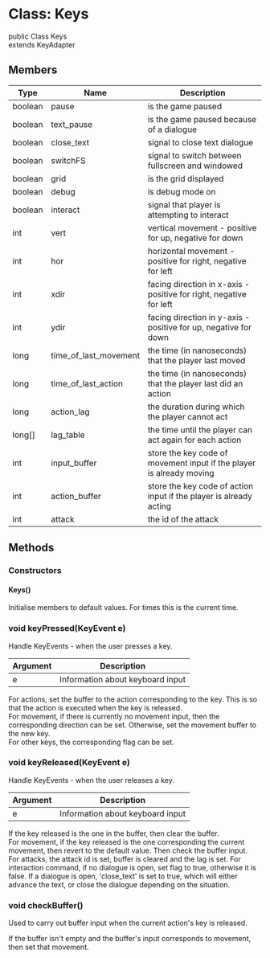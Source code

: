 


<h1>Class: Keys</h1>

public Class Keys  
extends KeyAdapter
<h2>Members</h2>

 Type | Name | Description
------|------|-------------
boolean |pause |is the game paused
boolean |text_pause |is the game paused because of a dialogue
boolean |close_text |signal to close text dialogue
boolean |switchFS |signal to switch between fullscreen and windowed
boolean |grid |is the grid displayed
boolean |debug |is debug mode on
boolean |interact |signal that player is attempting to interact
int |vert |vertical movement - positive for up, negative for down
int |hor |horizontal movement - positive for right, negative for left
int |xdir |facing direction in x-axis - positive for right, negative for left
int |ydir |facing direction in y-axis - positive for up, negative for down
long |time_of_last_movement |the time (in nanoseconds) that the player last moved
long |time_of_last_action |the time (in nanoseconds) that the player last did an action
long |action_lag |the duration during which the player cannot act
long[] |lag_table |the time until the player can act again for each action
int |input_buffer |store the key code of movement input if the player is already moving
int |action_buffer |store the key code of action input if the player is already acting
int |attack |the id of the attack
 
<h2>Methods</h2>
<h3>Constructors</h3>
<h4>Keys()</h4>
Initialise members to default values. For times this is the current time.

<h3>void keyPressed(KeyEvent e)</h3>
Handle KeyEvents - when the user presses a key.

| Argument | Description |
| --- | --- |
|e |Information about keyboard input |

For actions, set the buffer to the action corresponding to the key. 
This is so that the action is executed when the key is released.  
For movement, if there is currently no movement input, then the corresponding 
direction can be set. Otherwise, set the movement buffer to the new key.  
For other keys, the corresponding flag can be set.

<h3>void keyReleased(KeyEvent e)</h3>
Handle KeyEvents - when the user releases a key.

| Argument | Description |
| --- | --- |
|e |Information about keyboard input |

If the key released is the one in the buffer, then clear the buffer.  
For movement, if the key released is the one corresponding the current movement, then revert to the default value.
Then check the buffer input.  
For attacks, the attack id is set, buffer is cleared and the lag is set.
For interaction command, if no dialogue is open, set flag to true, otherwise it is false.
If a dialogue is open, 'close_text' is set to true, which will either advance the text, or close the dialogue depending on the situation.

<h3>void checkBuffer()</h3>
Used to carry out buffer input when the current action's key is released.
  
If the buffer isn't empty and the buffer's input corresponds to movement, then set that movement.